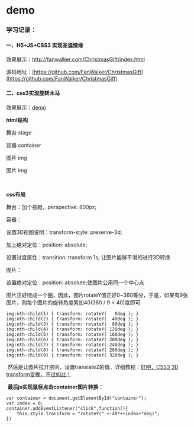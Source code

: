 # demo

### 学习记录：

#### 一、H5+JS+CSS3 实现圣诞情缘

效果展示：http://fanwalker.com/ChristmasGift/index.html

源码地址：[https://github.com/FanWalker/ChristmasGift](https://github.com/FanWalker/ChristmasGift)

#### 二、css3实现旋转木马

效果展示：[demo](http://fanwalker.com/learn/merry-go-round/carousel.html)

**html结构**

舞台 stage

 容器 container
  
   图片 img
    
   图片 img

       
       
**css布局**

舞台：加个视距，perspective: 800px;

容器：

设置3D视图说明：transform-style: preserve-3d;
  
加上绝对定位：position: absolute;
  
设置过度属性：transition: transform 1s; 让图片能够平滑的进行3D转换
  
图片：

设置绝对定位：position: absolute;使图片公用同一个中心点
  
图片正好绕成一个圈，因此，图片rotateY值正好0~360等分，于是，如果有9张图片，则每个图片的旋转角度累加40(360 / 9 = 40)度即可
  
  ```
  img:nth-child(1) { transform: rotateY(   0deg ); }
  img:nth-child(2) { transform: rotateY(  40deg ); }
  img:nth-child(3) { transform: rotateY(  80deg ); }
  img:nth-child(4) { transform: rotateY( 120deg ); }
  img:nth-child(5) { transform: rotateY( 160deg ); }
  img:nth-child(6) { transform: rotateY( 200deg ); }
  img:nth-child(7) { transform: rotateY( 240deg ); }
  img:nth-child(8) { transform: rotateY( 280deg ); }
  img:nth-child(9) { transform: rotateY( 320deg ); }
  ```
  然后是让图片拉开空间，设置translateZ的值，详细教程：[好吧，CSS3 3D transform变换，不过如此！](http://www.zhangxinxu.com/wordpress/2012/09/css3-3d-transform-perspective-animate-transition/)
  
  
  **最后js实现鼠标点击container图片转换：**
  

	var container = document.getElementById("container");
	var index = 0;
	container.addEventListener("click",function(){
		this.style.transform = "rotateY(" +-40*++index+"deg)";
	})

